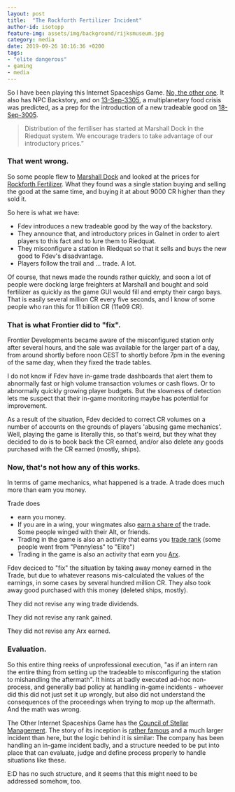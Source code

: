 ```yaml
---
layout: post
title:  "The Rockforth Fertilizer Incident"
author-id: isotopp
feature-img: assets/img/background/rijksmuseum.jpg
category: media
date: 2019-09-26 10:16:36 +0200
tags:
- "elite dangerous"
- gaming
- media
---
```

So I have been playing this Internet Spaceships Game. 
[No, the other one](https://www.frontierstore.net/games/elite-dangerous-cat.html).
It also has NPC Backstory, and on 
[13-Sep-3305](https://community.elitedangerous.com/galnet/uid/5d7b5ecf830d4740111e16ba),
a multiplanetary food crisis was predicted, as a prep for the introduction
of a new tradeable good on
[18-Sep-3005](https://community.elitedangerous.com/galnet/uid/5d81fa48ffcb4306ea212c82).

> Distribution of the fertiliser has started at Marshall Dock in the
> Riedquat system. We encourage traders to take advantage of our
> introductory prices.”

### That went wrong.

So some people flew to
[Marshall Dock](https://eddb.io/station/market/999) 
and looked at the prices for
[Rockforth Fertilizer](https://eddb.io/commodity/359). What they found was a
single station buying and selling the good at the same time, and buying it
at about 9000 CR higher than they sold it. 

So here is what we have:

- Fdev introduces a new tradeable good by the way of the backstory.
- They announce that, and introductory prices in Galnet in order to alert
  players to this fact and to lure them to Riedquat.
- They misconfigure a station in Riedquat so that it sells and buys
  the new good to Fdev's disadvantage.
- Players follow the trail and … trade. A lot.

Of course, that news made the rounds rather quickly, and soon a lot of
people were docking large freighters at Marshall and bought and sold
fertilizer as quickly as the game GUI would fill and empty their cargo bays.
That is easily several million CR every five seconds, and I know of some
people who ran this for 11 billion CR (11e09 CR).

### That is what Frontier did to "fix".

Frontier Developments became aware of the misconfigured station only after
several hours, and the sale was available for the larger part of a day, from
around shortly before noon CEST to shortly before 7pm in the evening of the
same day, when they fixed the trade tables.

I do not know if Fdev have in-game trade dashboards that alert them to
abnormally fast or high volume transaction volumes or cash flows. Or to
abnormally quickly growing player budgets. But the slowness of detection
lets me suspect that their in-game monitoring maybe has potential for
improvement.

As a result of the situation, Fdev decided to correct CR volumes on a number
of accounts on the grounds of players 'abusing game mechanics'. Well,
playing the game is literally this, so that's weird, but they what they
decided to do is to book back the CR earned, and/or also delete any goods
purchased with the CR earned (mostly, ships).

### Now, that's not how any of this works.

In terms of game mechanics, what happened is a trade. A trade does much more
than earn you money.

Trade does 

- earn you money. 
- If you are in a wing, your wingmates also 
  [earn a share of](https://elite-dangerous.fandom.com/wiki/Trade_Dividend)
  the trade. Some people winged with their Alt, or friends.
- Trading in the game is also an activity that earns you 
  [trade rank](https://elite-dangerous.fandom.com/wiki/Trader#Ranks)
  (some people went from "Pennyless" to "Elite")
- Trading in the game is also an activity that earn you
  [Arx](https://elite-dangerous.fandom.com/wiki/ARX).

Fdev deciced to "fix" the situation by taking away money earned in the
Trade, but due to whatever reasons mis-calculated the values of the
earnings, in some cases by several hundred million CR. They also took away
good purchased with this money (deleted ships, mostly).

They did not revise any wing trade dividends.

They did not revise any rank gained.

They did not revise any Arx earned.

### Evaluation.

So this entire thing reeks of unprofessional execution, "as if an intern ran
the entire thing from setting up the tradeable to misconfiguring the station
to mishandling the aftermath". It hints at badly executed ad-hoc
non-process, and generally bad policy at handling in-game incidents -
whoever did this did not just set it up wrongly, but also did not understand
the consequences of the proceedings when trying to mop up the aftermath. And
the math was wrong.

The Other Internet Spaceships Game has the 
[Council of Stellar Management](https://eve.fandom.com/wiki/Council_of_Stellar_Management). 
The story of its inception is 
[rather famous](https://v1.escapistmagazine.com/articles/view/video-games/editorials/op-ed/847-Jumpgate-EVE-s-Devs-and-the-Friends-They-Keep)
and a much larger incident than here, but the logic behind it is similar:
The company has been handling an in-game incident badly, and a structure
needed to be put into place that can evaluate, judge and define process
properly to handle situations like these.

E:D has no such structure, and it seems that this might need to be addressed
somehow, too.